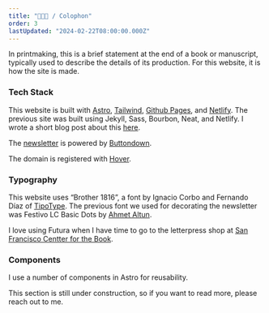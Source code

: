 ```yaml
---
title: "🧑🏽‍💻 / Colophon"
order: 3
lastUpdated: "2024-02-22T08:00:00.000Z"
---
```


In printmaking, this is a brief statement at the end of a book or manuscript, typically used to describe the details of its production. For this website, it is how the site is made.

### Tech Stack

This website is built with [Astro](https://astro.build/), [Tailwind](https://tailwindcss.com/), [Github Pages](https://pages.github.com/), and [Netlify](https://www.netlify.com/). The previous site was built using Jekyll, Sass, Bourbon, Neat, and Netlify. I wrote a short blog post about this [here](/blog/2023-05-02-website-rewrite/).

The [newsletter](/curation/newsletter) is powered by [Buttondown](https://buttondown.email/).

The domain is registered with [Hover](https://www.hover.com/).

### Typography

This website uses “Brother 1816”, a font by Ignacio Corbo and Fernando Díaz of [TipoType](https://tipotype.com/). The previous font we used for decorating the newsletter was Festivo LC Basic Dots by [Ahmet Altun](https://www.fontspring.com/foundry/ahmet-altun).

I love using Futura when I have time to go to the letterpress shop at [San Francisco Centter for the Book](https://sfcb.org/).

<!-- https://www.happyhues.co/palettes/11 -->

### Components

I use a number of components in Astro for reusability.

This section is still under construction, so if you want to read more, please reach out to me.
